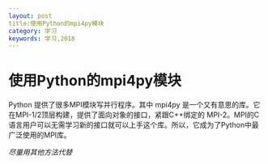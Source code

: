 ```yaml
---
layout: post
title:使用Python的mpi4py模块
category: 学习
keywords: 学习,2018
---
```



# 使用Python的mpi4py模块
Python 提供了很多MPI模块写并行程序。其中 mpi4py 是一个又有意思的库。它在MPI-1/2顶层构建，提供了面向对象的接口，紧跟C++绑定的 MPI-2。MPI的C语言用户可以无需学习新的接口就可以上手这个库。所以，它成为了Python中最广泛使用的MPI库。


*尽量用其他方法代替*
